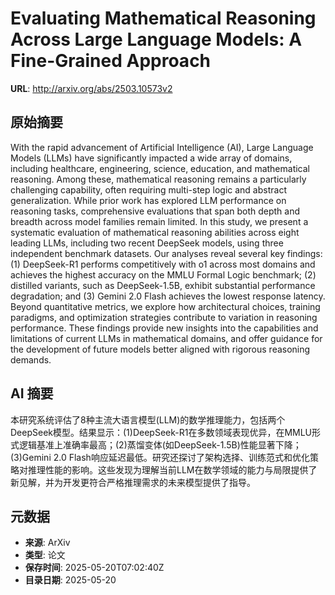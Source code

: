# Evaluating Mathematical Reasoning Across Large Language Models: A Fine-Grained Approach

**URL**: http://arxiv.org/abs/2503.10573v2

## 原始摘要

With the rapid advancement of Artificial Intelligence (AI), Large Language
Models (LLMs) have significantly impacted a wide array of domains, including
healthcare, engineering, science, education, and mathematical reasoning. Among
these, mathematical reasoning remains a particularly challenging capability,
often requiring multi-step logic and abstract generalization. While prior work
has explored LLM performance on reasoning tasks, comprehensive evaluations that
span both depth and breadth across model families remain limited. In this
study, we present a systematic evaluation of mathematical reasoning abilities
across eight leading LLMs, including two recent DeepSeek models, using three
independent benchmark datasets. Our analyses reveal several key findings: (1)
DeepSeek-R1 performs competitively with o1 across most domains and achieves the
highest accuracy on the MMLU Formal Logic benchmark; (2) distilled variants,
such as DeepSeek-1.5B, exhibit substantial performance degradation; and (3)
Gemini 2.0 Flash achieves the lowest response latency. Beyond quantitative
metrics, we explore how architectural choices, training paradigms, and
optimization strategies contribute to variation in reasoning performance. These
findings provide new insights into the capabilities and limitations of current
LLMs in mathematical domains, and offer guidance for the development of future
models better aligned with rigorous reasoning demands.


## AI 摘要

本研究系统评估了8种主流大语言模型(LLM)的数学推理能力，包括两个DeepSeek模型。结果显示：(1)DeepSeek-R1在多数领域表现优异，在MMLU形式逻辑基准上准确率最高；(2)蒸馏变体(如DeepSeek-1.5B)性能显著下降；(3)Gemini 2.0 Flash响应延迟最低。研究还探讨了架构选择、训练范式和优化策略对推理性能的影响。这些发现为理解当前LLM在数学领域的能力与局限提供了新见解，并为开发更符合严格推理需求的未来模型提供了指导。

## 元数据

- **来源**: ArXiv
- **类型**: 论文
- **保存时间**: 2025-05-20T07:02:40Z
- **目录日期**: 2025-05-20
